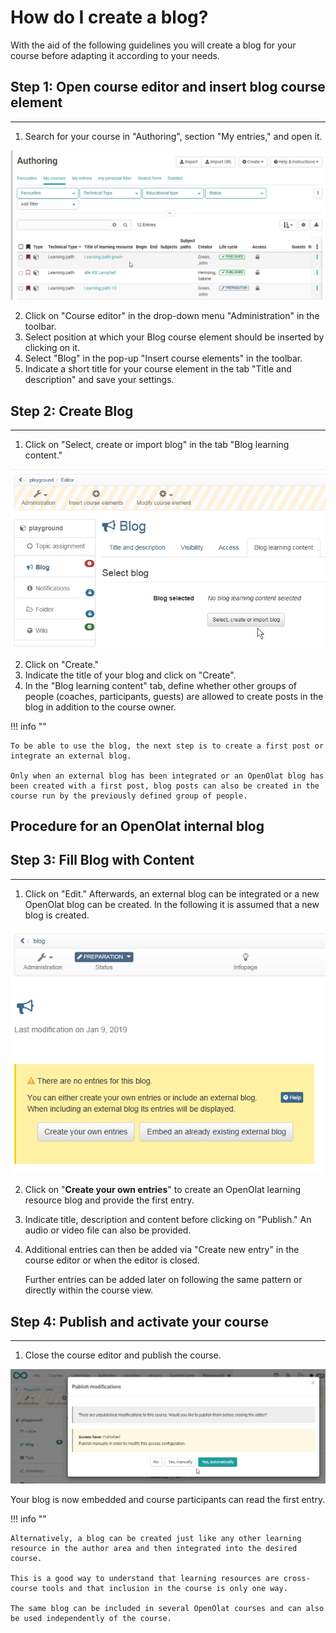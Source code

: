 # How do I create a blog?

With the aid of the following guidelines you will create a blog for your
course before adapting it according to your needs.

  

## Step 1: Open course editor and insert blog course element  
---  
1. Search for your course in "Authoring", section "My entries," and open it.

![autoring.png](assets/Authoring161.png)  
  
  
2. Click on "Course editor" in the drop-down menu "Administration" in the
toolbar.  
3. Select position at which your Blog course element should be inserted by
clicking on it.  
4. Select "Blog" in the pop-up "Insert course elements" in the toolbar.  
5. Indicate a short title for your course element in the tab "Title and
description" and save your settings.  
  
## Step 2: Create Blog  
---  
1. Click on "Select, create or import blog" in the tab "Blog learning
content."

![create_blog.png](assets/13_blog_step2.png)  
  
  
2. Click on "Create."  
3. Indicate the title of your blog and click on "Create".  
4. In the "Blog learning content" tab, define whether other groups of people
(coaches, participants, guests) are allowed to create posts in the blog in
addition to the course owner.  
  
!!! info ""

    To be able to use the blog, the next step is to create a first post or integrate an external blog.

    Only when an external blog has been integrated or an OpenOlat blog has been created with a first post, blog posts can also be created in the course run by the previously defined group of people.

## Procedure for an OpenOlat internal blog

## Step 3: Fill Blog with Content  
---  
1. Click on "Edit." Afterwards, an external blog can be integrated or a new
OpenOlat blog can be created. In the following it is assumed that a new blog
is created.

![blog_content.png](assets/13_blog_step3a.png)

  
  
  
2. Click on "**Create your own entries**" to create an OpenOlat learning resource
blog and provide the first entry.  
3. Indicate title, description and content before clicking on "Publish." An audio
or video file can also be provided.  
  
  
4. Additional entries can then be added via "Create new entry" in the course
editor or when the editor is closed.  
  
    Further entries can be added later on following the same pattern or directly
within the course view.

## Step 4: Publish and activate your course  
---  
  
1. Close the course editor and publish the course.

![publish_blog.png](assets/publish_blog.png)  
  
Your blog is now embedded and course participants can read the first entry.

!!! info ""

    Alternatively, a blog can be created just like any other learning resource in the author area and then integrated into the desired course. 
    
    This is a good way to understand that learning resources are cross-course tools and that inclusion in the course is only one way. 
    
    The same blog can be included in several OpenOlat courses and can also be used independently of the course.

